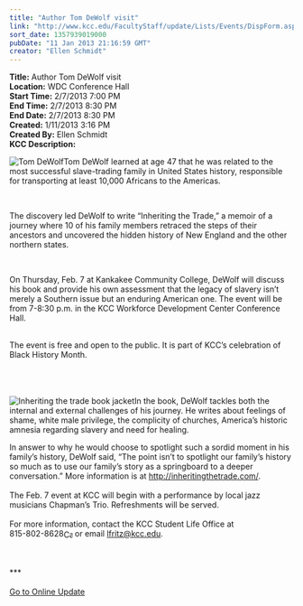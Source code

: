 ```yaml
---
title: "Author Tom DeWolf visit"
link: "http://www.kcc.edu/FacultyStaff/update/Lists/Events/DispForm.aspx?ID=340"
sort_date: 1357939019000
pubDate: "11 Jan 2013 21:16:59 GMT"
creator: "Ellen Schmidt"
---
```


<div><b>Title:</b> Author Tom DeWolf visit</div>
<div><b>Location:</b> WDC Conference Hall</div>
<div><b>Start Time:</b> 2/7/2013 7:00 PM</div>
<div><b>End Time:</b> 2/7/2013 8:30 PM</div>
<div><b>End Date:</b> 2/7/2013 8:30 PM</div>
<div><b>Created:</b> 1/11/2013 3:16 PM</div>
<div><b>Created By:</b> Ellen Schmidt</div>
<div><b>KCC Description:</b> <div class="ExternalClass08B09F6FEC0D4A818F94CC96FCD7B6A5">
<div>
<div style="float:left"><img alt="Tom DeWolf" src="/PublishingImages/Tom_Dewolf_update.jpg" /></div>
<p>Tom DeWolf learned at age 47 that he was related to the most successful slave-trading family in United States history, responsible for transporting at least 10,000 Africans to the Americas. </p>
<p> </p>
<p>The discovery led DeWolf to write “Inheriting the Trade,” a memoir of a journey where 10 of his family members retraced the steps of their ancestors and uncovered the hidden history of New England and the other northern states. </p>
<p> </p>
<p>On Thursday, Feb. 7 at Kankakee Community College, DeWolf will discuss his book and provide his own assessment that the legacy of slavery isn’t merely a Southern issue but an enduring American one. The event will be from 7-8:30 p.m. in the KCC Workforce Development Center Conference Hall.</p></div>
<div><br />The event is free and open to the public. It is part of KCC’s celebration of Black History Month.</div>
<div> </div>
<div> </div>
<div> </div>
<div>
<div style="float:left"><img alt="Inheriting the trade book jacket" src="/PublishingImages/inheriting_the_trade_book_jacket_update.jpg" /></div>
<p>In the book, DeWolf tackles both the internal and external challenges of his journey. He writes about feelings of shame, white male privilege, the complicity of churches, America’s historic amnesia regarding slavery and need for healing.<br /></p></div>
<div>In answer to why he would choose to spotlight such a sordid moment in his family’s history, DeWolf said, “The point isn’t to spotlight our family’s history so much as to use our family’s story as a springboard to a deeper conversation.” More information is at <a href="http://inheritingthetrade.com/">http://inheritingthetrade.com/</a>.</div>
<div><br />The Feb. 7 event at KCC will begin with a performance by local jazz musicians Chapman’s Trio. Refreshments will be served.</div>
<div><br />For more information, contact the KCC Student Life Office at <span style="white-space:nowrap" class="baec5a81-e4d6-4674-97f3-e9220f0136c1">815-802-8628<a style="border-bottom:medium none;position:static !important;border-left:medium none;margin:0px;width:16px;bottom:0px;display:inline;white-space:nowrap;float:none;height:16px;vertical-align:middle;overflow:hidden;border-top:medium none;top:0px;cursor:hand;right:0px;border-right:medium none;left:0px" title="Call: 815-802-8628" href="/FacultyStaff/update/Lists/Events/EditForm.aspx?ID=340&amp;Source=/_layouts/sitemanager.aspx?SmtContext%3DSPList%3ac267947c-5d3a-41df-bf8c-8c8142ece9fc?SPWeb%3a6dd7d01a-f4b3-47f9-8d35-b60692caa2f7%3a%26SmtContextExpanded%3DTrue%26Filter%3D1%26pgsz%3D100%26vrmode%3DFalse#"><img style="border-bottom:medium none;position:static !important;border-left:medium none;margin:0px;width:16px;bottom:0px;display:inline;white-space:nowrap;float:none;height:16px;vertical-align:middle;overflow:hidden;border-top:medium none;top:0px;cursor:hand;right:0px;border-right:medium none;left:0px" title="Call: 815-802-8628" /></a></span> or email <a href="mailto:lfritz@kcc.edu">lfritz@kcc.edu</a>.<br /></div>
<div> </div>
<div> </div>
<div>
<div> </div>
<div>
<div>***</div>
<div> </div>
<div><a href="/FacultyStaff/update/Pages/dailyupdate.aspx">Go to Online Update</a></div>
<div> </div></div></div>
<div> </div>
<div> </div></div></div>
